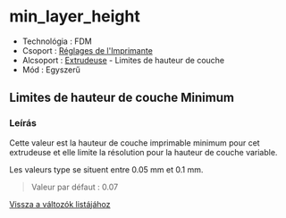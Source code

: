 # min\_layer\_height

* Technológia : FDM
* Csoport : [Réglages de l'Imprimante](../printer_settings/printer_settings.md)
* Alcsoport : [Extrudeuse](../printer_settings/printer_settings.md#extrudeuse) - Limites de hauteur de couche
* Mód : Egyszerű

## Limites de hauteur de couche Minimum

### Leírás

Cette valeur est la hauteur de couche imprimable minimum pour cet extrudeuse et elle limite la résolution pour la hauteur de couche variable.

Les valeurs type se situent entre 0.05 mm et 0.1 mm.

> Valeur par défaut : 0.07

[Vissza a változók listájához](variable_list.md)

